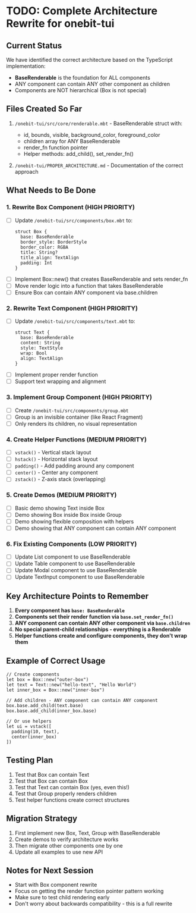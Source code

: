 # TODO: Complete Architecture Rewrite for onebit-tui

## Current Status

We have identified the correct architecture based on the TypeScript implementation:

- **BaseRenderable** is the foundation for ALL components
- ANY component can contain ANY other component as children
- Components are NOT hierarchical (Box is not special)

## Files Created So Far

1. `/onebit-tui/src/core/renderable.mbt` - BaseRenderable struct with:
   - id, bounds, visible, background_color, foreground_color
   - children array for ANY BaseRenderable
   - render_fn function pointer
   - Helper methods: add_child(), set_render_fn()

2. `/onebit-tui/PROPER_ARCHITECTURE.md` - Documentation of the correct approach

## What Needs to Be Done

### 1. Rewrite Box Component (HIGH PRIORITY)

- [ ] Update `/onebit-tui/src/components/box.mbt` to:
  ```moonbit
  struct Box {
    base: BaseRenderable
    border_style: BorderStyle
    border_color: RGBA
    title: String?
    title_align: TextAlign
    padding: Int
  }
  ```
- [ ] Implement Box::new() that creates BaseRenderable and sets render_fn
- [ ] Move render logic into a function that takes BaseRenderable
- [ ] Ensure Box can contain ANY component via base.children

### 2. Rewrite Text Component (HIGH PRIORITY)

- [ ] Update `/onebit-tui/src/components/text.mbt` to:
  ```moonbit
  struct Text {
    base: BaseRenderable
    content: String
    style: TextStyle
    wrap: Bool
    align: TextAlign
  }
  ```
- [ ] Implement proper render function
- [ ] Support text wrapping and alignment

### 3. Implement Group Component (HIGH PRIORITY)

- [ ] Create `/onebit-tui/src/components/group.mbt`
- [ ] Group is an invisible container (like React Fragment)
- [ ] Only renders its children, no visual representation

### 4. Create Helper Functions (MEDIUM PRIORITY)

- [ ] `vstack()` - Vertical stack layout
- [ ] `hstack()` - Horizontal stack layout
- [ ] `padding()` - Add padding around any component
- [ ] `center()` - Center any component
- [ ] `zstack()` - Z-axis stack (overlapping)

### 5. Create Demos (MEDIUM PRIORITY)

- [ ] Basic demo showing Text inside Box
- [ ] Demo showing Box inside Box inside Group
- [ ] Demo showing flexible composition with helpers
- [ ] Demo showing that ANY component can contain ANY component

### 6. Fix Existing Components (LOW PRIORITY)

- [ ] Update List component to use BaseRenderable
- [ ] Update Table component to use BaseRenderable
- [ ] Update Modal component to use BaseRenderable
- [ ] Update TextInput component to use BaseRenderable

## Key Architecture Points to Remember

1. **Every component has `base: BaseRenderable`**
2. **Components set their render function via `base.set_render_fn()`**
3. **ANY component can contain ANY other component via `base.children`**
4. **No special parent-child relationships - everything is a Renderable**
5. **Helper functions create and configure components, they don't wrap them**

## Example of Correct Usage

```moonbit
// Create components
let box = Box::new("outer-box")
let text = Text::new("hello-text", "Hello World")
let inner_box = Box::new("inner-box")

// Add children - ANY component can contain ANY component
box.base.add_child(text.base)
box.base.add_child(inner_box.base)

// Or use helpers
let ui = vstack([
  padding(10, text),
  center(inner_box)
])
```

## Testing Plan

1. Test that Box can contain Text
2. Test that Box can contain Box
3. Test that Text can contain Box (yes, even this!)
4. Test that Group properly renders children
5. Test helper functions create correct structures

## Migration Strategy

1. First implement new Box, Text, Group with BaseRenderable
2. Create demos to verify architecture works
3. Then migrate other components one by one
4. Update all examples to use new API

## Notes for Next Session

- Start with Box component rewrite
- Focus on getting the render function pointer pattern working
- Make sure to test child rendering early
- Don't worry about backwards compatibility - this is a full rewrite
